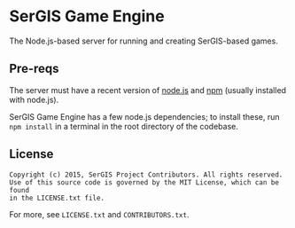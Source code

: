 # SerGIS Game Engine

The Node.js-based server for running and creating SerGIS-based games.

## Pre-reqs

The server must have a recent version of [node.js](http://www.nodejs.org/) and [npm](https://npmjs.org/) (usually installed with node.js).

SerGIS Game Engine has a few node.js dependencies; to install these, run `npm install` in a terminal in the root directory of the codebase.

## License

    Copyright (c) 2015, SerGIS Project Contributors. All rights reserved.
    Use of this source code is governed by the MIT License, which can be found
    in the LICENSE.txt file.

For more, see `LICENSE.txt` and `CONTRIBUTORS.txt`.
